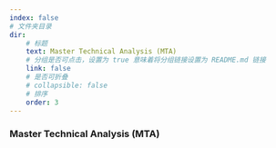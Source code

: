 ```yaml
---
index: false
# 文件夹目录
dir: 
    # 标题
    text: Master Technical Analysis (MTA)
    # 分组是否可点击，设置为 true 意味着将分组链接设置为 README.md 链接
    link: false
    # 是否可折叠
    # collapsible: false
    # 排序
    order: 3
---
```


### Master Technical Analysis (MTA)